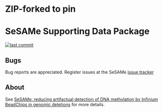 # ZIP-forked to pin
# SeSAMe Supporting Data Package

[![last commit](https://img.shields.io/github/last-commit/zwdzwd/sesameData.svg?style=flat-square)](https://github.com/zwdzwd/sesameData/commits/master)
                  
## Bugs
    
Bug reports are appreciated. Register issues at the SeSAMe [issue tracker](http://github.com/zwdzwd/sesame/issues)
    
    
## About

See [SeSAMe: reducing artifactual detection of DNA methylation by Infinium BeadChips in genomic deletions](https://doi.org/10.1093/nar/gky691) for more details.
